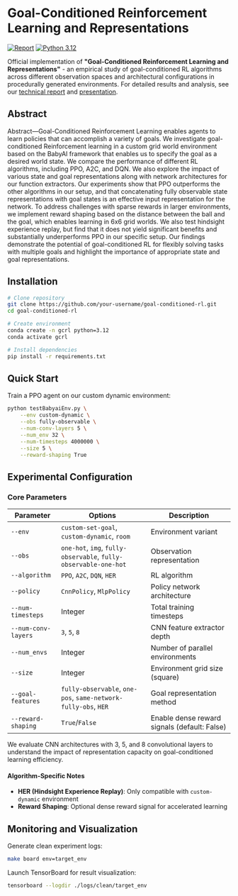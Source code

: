 # Goal-Conditioned Reinforcement Learning and Representations

[![Report](https://img.shields.io/badge/Technical%20Report-PDF-blue.svg)](https://drive.google.com/file/d/1n3ooE5cu6S69NMDq4pYM8buZOF6ciA0b/view?usp=sharing)
[![Python 3.12](https://img.shields.io/badge/python-3.12-blue.svg)](https://www.python.org/downloads/release/python-3120/)

Official implementation of **"Goal-Conditioned Reinforcement Learning and Representations"** - an empirical study of goal-conditioned RL algorithms across different observation spaces and architectural configurations in procedurally generated environments. For detailed results and analysis, see our [technical report](https://drive.google.com/file/d/1n3ooE5cu6S69NMDq4pYM8buZOF6ciA0b/view?usp=sharing) and [presentation](https://www.youtube.com/watch?v=zSou_YvQP-Y).

## Abstract

Abstract—Goal-Conditioned Reinforcement Learning enables agents to learn policies that can accomplish a variety of goals. We investigate goal-conditioned Reinforcement learning in a custom grid world environment based on the BabyAI framework that enables us to specify the goal as a desired world state. We compare the performance of different RL algorithms, including PPO, A2C, and DQN. We also explore the impact of various state and goal representations along with network architectures for our function extractors. Our experiments show that PPO outperforms the other algorithms in our setup, and that concatenating fully observable state representations with goal states is an effective input representation for the network. To address challenges with sparse rewards in larger environments, we implement reward shaping based on the distance between the ball and the goal, which enables learning in 6x6 grid worlds. We also test hindsight experience replay, but find that it does not yield significant benefits and substantially underperforms PPO in our specific setup. Our findings demonstrate the potential of goal-conditioned RL for flexibly solving tasks with multiple goals and highlight the importance of appropriate state and goal representations. 

## Installation

```bash
# Clone repository
git clone https://github.com/your-username/goal-conditioned-rl.git
cd goal-conditioned-rl

# Create environment
conda create -n gcrl python=3.12
conda activate gcrl

# Install dependencies
pip install -r requirements.txt
```

## Quick Start

Train a PPO agent on our custom dynamic environment:

```bash
python testBabyaiEnv.py \
    --env custom-dynamic \
    --obs fully-observable \
    --num-conv-layers 5 \
    --num_env 32 \
    --num-timesteps 4000000 \
    --size 5 \
    --reward-shaping True
```

## Experimental Configuration

### Core Parameters

| Parameter | Options | Description |
|-----------|---------|-------------|
| `--env` | `custom-set-goal`, `custom-dynamic`, `room` | Environment variant |
| `--obs` | `one-hot`, `img`, `fully-observable`, `fully-observable-one-hot` | Observation representation |
| `--algorithm` | `PPO`, `A2C`, `DQN`, `HER` | RL algorithm |
| `--policy` | `CnnPolicy`, `MlpPolicy` | Policy network architecture |
| `--num-timesteps` | Integer | Total training timesteps |
| `--num-conv-layers` | `3`, `5`, `8` | CNN feature extractor depth |
| `--num_envs` | Integer | Number of parallel environments |
| `--size` | Integer | Environment grid size (square) |
| `--goal-features` | `fully-observable`, `one-pos`, `same-network-fully-obs`, `HER` | Goal representation method |
| `--reward-shaping` | `True`/`False` | Enable dense reward signals (default: False) |

We evaluate CNN architectures with 3, 5, and 8 convolutional layers to understand the impact of representation capacity on goal-conditioned learning efficiency.

#### Algorithm-Specific Notes

- **HER (Hindsight Experience Replay)**: Only compatible with `custom-dynamic` environment
- **Reward Shaping**: Optional dense reward signal for accelerated learning

## Monitoring and Visualization

Generate clean experiment logs:
```bash
make board env=target_env
```

Launch TensorBoard for result visualization:
```bash
tensorboard --logdir ./logs/clean/target_env
```
